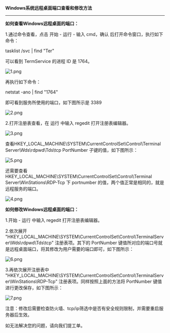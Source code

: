 **Windows系统远程桌面端口查看和修改方法**

********

**如何查看Windows远程桌面的端口：**

1.通过命令查看，点击 开始 - 运行 - 输入 cmd，确认 后打开命令窗口，执行如下命令：

tasklist /svc | find "Ter"

可以看到 TermService 的进程 ID 是 1764。

![1.png](https://img1.jcloudcs.com/cms/de79064d-a925-4d76-8cee-814006be700820170829171443.png)

再执行如下命令：

netstat -ano | find "1764"

即可看到服务所使用的端口，如下图所示是 3389

![2.png](https://img1.jcloudcs.com/cms/8a3c937f-9060-4f94-8861-277e904169a720170829172423.png)

2.打开注册表查看，在 运行 中输入 regedit 打开注册表编辑器。

![3.png](https://img1.jcloudcs.com/cms/c9fce89e-4b37-43e6-a2a9-a0d40e4d07f120170829173612.png)

查看HKEY_LOCAL_MACHINE\SYSTEM\CurrentControlSet\Control\Terminal Server\Wds\rdpwd\Tds\tcp PortNumber 子键的值，如下图所示：

![5.png](https://img1.jcloudcs.com/cms/cca61caf-a604-4779-a2a4-932774ce025e20170829173642.png)

还需要查看 HKEY_LOCAL_MACHINE\SYSTEM\CurrentControlSet\Control\Terminal Server\WinStations\RDP-Tcp 下 portnumber 的值，两个值正常是相同的，就是远程服务的端口。

![4.png](https://img1.jcloudcs.com/cms/b7b050e2-63c2-4e7b-98e2-e1ad172dee7820170829173706.png)

**如何修改Windows远程桌面的端口：**

1.开始 - 运行 中输入 regedit 打开注册表编辑器。

2.依次展开 "HKEY_LOCAL_MACHINE\SYSTEM\CurrentControlSet\Control\TerminalServer\Wds\rdpwd\Tds\tcp" 注册表项。其下的 PortNumber 键值所对应的端口号就是远程桌面端口，将其修改为用户需要的端口即可，如下图所示：

![6.png](https://img1.jcloudcs.com/cms/5b713934-a855-4124-8100-d3d0054cc8bf20170829181644.png)

3.再依次展开注册表中 "HKEY_LOCAL_MACHINE\SYSTEM\CurrentControlSet\Control\TerminalServer\WinStations\RDP-Tcp" 注册表项。同样按照上面的方法将 PortNumber 键值进行更改保存，如下图所示：

![7.png](https://img1.jcloudcs.com/cms/3aabf128-6aad-409b-982a-a2482fb8bcb920170829181654.png)

注意：修改后需要检查防火墙、tcp/ip筛选中是否有安全规则限制，并需要重启服务器后生效。

如无法解决您的问题，请向我们提工单。